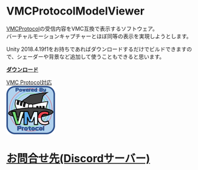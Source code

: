 # VMCProtocolModelViewer
[VMCProtocol](https://sh-akira.github.io/VirtualMotionCaptureProtocol/)の受信内容をVMC互換で表示するソフトウェア。  
バーチャルモーションキャプチャーとほぼ同等の表示を実現しようとします。  

Unity 2018.4.19f1をお持ちであればダウンロードするだけでビルドできますので、シェーダーや背景など追加して使うこともできると思います。

**[ダウンロード](https://github.com/gpsnmeajp/VMCProtocolModelViewer/releases)**  

[VMC Protocol対応](https://sh-akira.github.io/VirtualMotionCaptureProtocol/)  
<img src="https://github.com/gpsnmeajp/VMCProtocolModelViewer/blob/master/logo/vmpc_logo_128x128.png?raw=true"></img>

# [お問合せ先(Discordサーバー)](https://discord.gg/nGapSR7)
